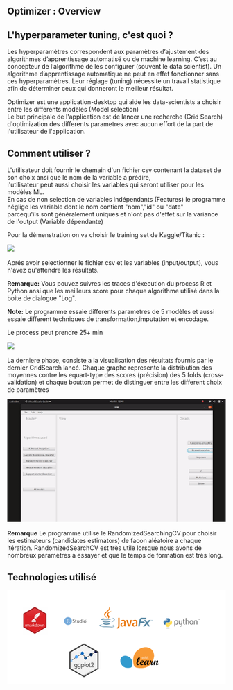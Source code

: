 ## Optimizer : Overview

## L'hyperparameter tuning, c'est quoi ?
Les hyperparamètres correspondent aux paramètres d’ajustement des algorithmes d’apprentissage automatisé ou de machine learning. C’est au concepteur de l’algorithme de les configurer (souvent le data scientist). Un algorithme d’apprentissage automatique ne peut en effet fonctionner sans ces hyperparamètres. Leur réglage (tuning) nécessite un travail statistique afin de déterminer ceux qui donneront le meilleur résultat.


Optimizer est une application-desktop qui aide les data-scientists a choisir entre les differents modèles (Model selection)  
Le but principale de l'application est de lancer une recherche (Grid Search) d'optimization des differents parametres avec aucun effort de la part de l'utilisateur de l'application.

## Comment utiliser ?

L'utilisateur doit fournir le chemain d'un fichier csv contenant la dataset de son choix ansi que le nom de la variable a prédire,  
l'utilisateur peut aussi choisir les variables qui seront utiliser pour les modèles ML.  
En cas de non selection de variables indépendants (Features) le programme néglige les variable dont le nom contient "nom","id" ou "date"  
parcequ'ils sont généralement uniques et n'ont pas d'effet sur la variance de l'output (Variable dépendante)

Pour la démenstration on va choisir le training set de Kaggle/Titanic :

![](./media/GIF1.gif)

Aprés avoir selectionner le fichier csv et les variables (input/output), vous n'avez qu'attendre les résultats.

**Remarque:** Vous pouvez suivres les traces d'éxecution du process R et Python ansi que les meilleurs score pour chaque algorithme utilisé dans la boite de dialogue "Log".

**Note:** Le programme essaie differents parametres de 5 modèles et aussi essaie different techniques de transformation,imputation et encodage.

Le process peut prendre 25+ min

![](./media/GIF2.gif)

La derniere phase, consiste a la visualisation des résultats fournis par le dernier GridSearch lancé.
Chaque graphe represente la distribution des moyennes contre les equart-type des scores (précision) des 5 folds (cross-validation) et chaque boutton permet de distinguer entre les different choix de paramètres

![](./media/GIF3.gif)


**Remarque** Le programme utilise le RandomizedSearchingCV pour choisir les estimateurs (candidates estimators) de facon aléatoire a chaque itération.  RandomizedSearchCV est très utile lorsque nous avons de nombreux paramètres à essayer et que le temps de formation est très long.

## Technologies utilisé
![](media/tech.png)
